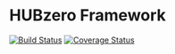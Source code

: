 # HUBzero Framework

[![Build Status](https://travis-ci.org/hubzero/framework.svg?branch=master)](https://travis-ci.org/hubzero/framework)
[![Coverage Status](https://coveralls.io/repos/hubzero/framework/badge.svg?branch=master&service=github)](https://coveralls.io/github/hubzero/framework?branch=master)
